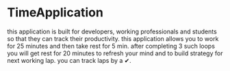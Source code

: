 # TimeApplication
this application is built for developers, working professionals and students so that they can track their productivity.
this application allows you to work for 25 minutes and then take rest for 5 min.
after completing 3 such loops you will get rest for 20 minutes to refresh your mind and to build strategy for next working lap.
you can track laps by a ✔.
